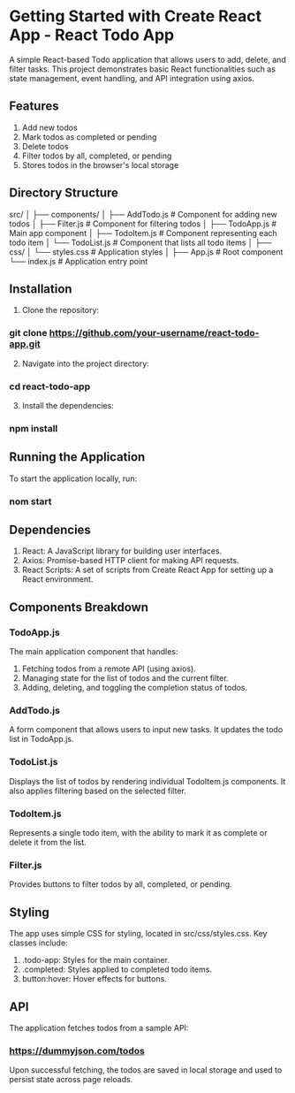 # Getting Started with Create React App - React Todo App

A simple React-based Todo application that allows users to add, delete, and filter tasks. This project demonstrates basic React functionalities such as state management, event handling, and API integration using axios.

## Features

1. Add new todos
2. Mark todos as completed or pending
3. Delete todos
4. Filter todos by all, completed, or pending
5. Stores todos in the browser's local storage

## Directory Structure

src/
│
├── components/
│ ├── AddTodo.js # Component for adding new todos
│ ├── Filter.js # Component for filtering todos
│ ├── TodoApp.js # Main app component
│ ├── TodoItem.js # Component representing each todo item
│ └── TodoList.js # Component that lists all todo items
│
├── css/
│ └── styles.css # Application styles
│
├── App.js # Root component
└── index.js # Application entry point

## Installation

1. Clone the repository:

### git clone https://github.com/your-username/react-todo-app.git

2. Navigate into the project directory:

### cd react-todo-app

3. Install the dependencies:

### npm install

## Running the Application

To start the application locally, run:

### nom start

## Dependencies

1. React: A JavaScript library for building user interfaces.
2. Axios: Promise-based HTTP client for making API requests.
3. React Scripts: A set of scripts from Create React App for setting up a React environment.

## Components Breakdown

### TodoApp.js

The main application component that handles:

1. Fetching todos from a remote API (using axios).
2. Managing state for the list of todos and the current filter.
3. Adding, deleting, and toggling the completion status of todos.

### AddTodo.js

A form component that allows users to input new tasks. It updates the todo list in TodoApp.js.

### TodoList.js

Displays the list of todos by rendering individual TodoItem.js components. It also applies filtering based on the selected filter.

### TodoItem.js

Represents a single todo item, with the ability to mark it as complete or delete it from the list.

### Filter.js

Provides buttons to filter todos by all, completed, or pending.

## Styling

The app uses simple CSS for styling, located in src/css/styles.css. Key classes include:

1. .todo-app: Styles for the main container.
2. .completed: Styles applied to completed todo items.
3. button:hover: Hover effects for buttons.

## API

The application fetches todos from a sample API:

### https://dummyjson.com/todos

Upon successful fetching, the todos are saved in local storage and used to persist state across page reloads.
